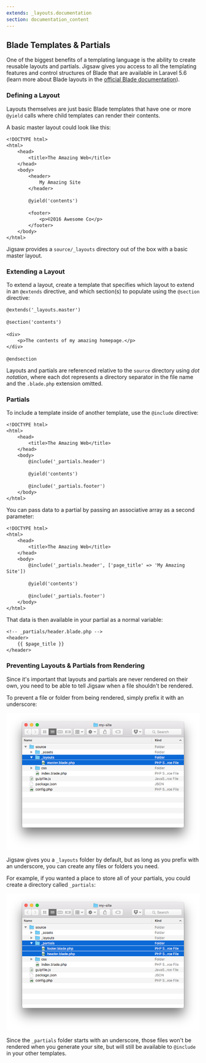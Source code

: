 ```yaml
---
extends: _layouts.documentation
section: documentation_content
---
```


## Blade Templates & Partials

One of the biggest benefits of a templating language is the ability to create reusable layouts and partials. Jigsaw gives you access to all the templating features and control structures of Blade that are available in Laravel 5.6 (learn more about Blade layouts in the [official Blade documentation](https://laravel.com/docs/5.6/blade)).

### Defining a Layout

Layouts themselves are just basic Blade templates that have one or more `@yield` calls where child templates can render their contents.

A basic master layout could look like this:

```
<!DOCTYPE html>
<html>
    <head>
        <title>The Amazing Web</title>
    </head>
    <body>
        <header>
            My Amazing Site
        </header>

        @yield('contents')

        <footer>
            <p>©2016 Awesome Co</p>
        </footer>
    </body>
</html>
```

Jigsaw provides a `source/_layouts` directory out of the box with a basic master layout.

### Extending a Layout

To extend a layout, create a template that specifies which layout to extend in an `@extends` directive, and which section(s) to populate using the `@section` directive:

```
@extends('_layouts.master')

@section('contents')

<div>
    <p>The contents of my amazing homepage.</p>
</div>

@endsection
```

Layouts and partials are referenced relative to the `source` directory using _dot notation_, where each dot represents a directory separator in the file name and the `.blade.php` extension omitted.

### Partials

To include a template inside of another template, use the `@include` directive:

```
<!DOCTYPE html>
<html>
    <head>
        <title>The Amazing Web</title>
    </head>
    <body>
        @include('_partials.header')

        @yield('contents')

        @include('_partials.footer')
    </body>
</html>
```

You can pass data to a partial by passing an associative array as a second parameter:

```
<!DOCTYPE html>
<html>
    <head>
        <title>The Amazing Web</title>
    </head>
    <body>
        @include('_partials.header', ['page_title' => 'My Amazing Site'])

        @yield('contents')

        @include('_partials.footer')
    </body>
</html>
```

That data is then available in your partial as a normal variable:

```
<!-- _partials/header.blade.php -->
<header>
    {{ $page_title }}
</header>
```

### Preventing Layouts & Partials from Rendering

Since it's important that layouts and partials are never rendered on their own, you need to be able to tell Jigsaw when a file shouldn't be rendered.

To prevent a file or folder from being rendered, simply prefix it with an underscore:

![Layouts folder](../../img/layouts-directory.png)

Jigsaw gives you a `_layouts` folder by default, but as long as you prefix with an underscore, you can create any files or folders you need.

For example, if you wanted a place to store all of your partials, you could create a directory called `_partials`:

![Partials folder](../../img/partials-directory.png)

Since the `_partials` folder starts with an underscore, those files won't be rendered when you generate your site, but will still be available to `@include` in your other templates.
